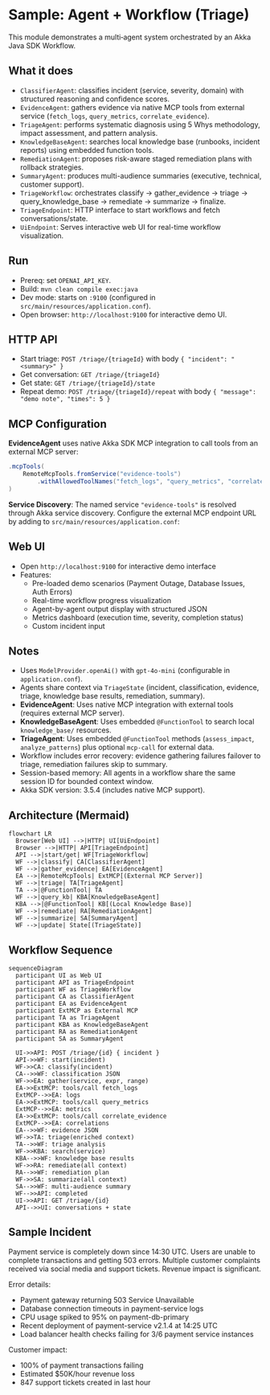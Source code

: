 # Sample: Agent + Workflow (Triage)

This module demonstrates a multi‑agent system orchestrated by an Akka Java SDK Workflow.

## What it does
- `ClassifierAgent`: classifies incident (service, severity, domain) with structured reasoning and confidence scores.
- `EvidenceAgent`: gathers evidence via native MCP tools from external service (`fetch_logs`, `query_metrics`, `correlate_evidence`).
- `TriageAgent`: performs systematic diagnosis using 5 Whys methodology, impact assessment, and pattern analysis.
- `KnowledgeBaseAgent`: searches local knowledge base (runbooks, incident reports) using embedded function tools.
- `RemediationAgent`: proposes risk-aware staged remediation plans with rollback strategies.
- `SummaryAgent`: produces multi-audience summaries (executive, technical, customer support).
- `TriageWorkflow`: orchestrates classify → gather_evidence → triage → query_knowledge_base → remediate → summarize → finalize.
- `TriageEndpoint`: HTTP interface to start workflows and fetch conversations/state.
- `UiEndpoint`: Serves interactive web UI for real-time workflow visualization.

## Run
- Prereq: set `OPENAI_API_KEY`.
- Build: `mvn clean compile exec:java`
- Dev mode: starts on `:9100` (configured in `src/main/resources/application.conf`).
- Open browser: `http://localhost:9100` for interactive demo UI.

## HTTP API
- Start triage: `POST /triage/{triageId}` with body `{ "incident": "<summary>" }`
- Get conversation: `GET /triage/{triageId}`
- Get state: `GET /triage/{triageId}/state`
- Repeat demo: `POST /triage/{triageId}/repeat` with body `{ "message": "demo note", "times": 5 }`

## MCP Configuration

**EvidenceAgent** uses native Akka SDK MCP integration to call tools from an external MCP server:

```java
.mcpTools(
    RemoteMcpTools.fromService("evidence-tools")
        .withAllowedToolNames("fetch_logs", "query_metrics", "correlate_evidence")
)
```

**Service Discovery**: The named service `"evidence-tools"` is resolved through Akka service discovery. Configure the external MCP endpoint URL by adding to `src/main/resources/application.conf`:




## Web UI
- Open `http://localhost:9100` for interactive demo interface
- Features:
  - Pre-loaded demo scenarios (Payment Outage, Database Issues, Auth Errors)
  - Real-time workflow progress visualization
  - Agent-by-agent output display with structured JSON
  - Metrics dashboard (execution time, severity, completion status)
  - Custom incident input

## Notes
- Uses `ModelProvider.openAi()` with `gpt-4o-mini` (configurable in `application.conf`).
- Agents share context via `TriageState` (incident, classification, evidence, triage, knowledge base results, remediation, summary).
- **EvidenceAgent**: Uses native MCP integration with external tools (requires external MCP server).
- **KnowledgeBaseAgent**: Uses embedded `@FunctionTool` to search local `knowledge_base/` resources.
- **TriageAgent**: Uses embedded `@FunctionTool` methods (`assess_impact`, `analyze_patterns`) plus optional `mcp-call` for external data.
- Workflow includes error recovery: evidence gathering failures failover to triage, remediation failures skip to summary.
- Session-based memory: All agents in a workflow share the same session ID for bounded context window.
- Akka SDK version: 3.5.4 (includes native MCP support).

## Architecture (Mermaid)

```mermaid
flowchart LR
  Browser[Web UI] -->|HTTP| UI[UiEndpoint]
  Browser -->|HTTP| API[TriageEndpoint]
  API -->|start/get| WF[TriageWorkflow]
  WF -->|classify| CA[ClassifierAgent]
  WF -->|gather_evidence| EA[EvidenceAgent]
  EA -->|RemoteMcpTools| ExtMCP[(External MCP Server)]
  WF -->|triage| TA[TriageAgent]
  TA -->|@FunctionTool| TA
  WF -->|query_kb| KBA[KnowledgeBaseAgent]
  KBA -->|@FunctionTool| KB[(Local Knowledge Base)]
  WF -->|remediate| RA[RemediationAgent]
  WF -->|summarize| SA[SummaryAgent]
  WF -->|update| State[(TriageState)]
```

## Workflow Sequence

```mermaid
sequenceDiagram
  participant UI as Web UI
  participant API as TriageEndpoint
  participant WF as TriageWorkflow
  participant CA as ClassifierAgent
  participant EA as EvidenceAgent
  participant ExtMCP as External MCP
  participant TA as TriageAgent
  participant KBA as KnowledgeBaseAgent
  participant RA as RemediationAgent
  participant SA as SummaryAgent

  UI->>API: POST /triage/{id} { incident }
  API->>WF: start(incident)
  WF->>CA: classify(incident)
  CA-->>WF: classification JSON
  WF->>EA: gather(service, expr, range)
  EA->>ExtMCP: tools/call fetch_logs
  ExtMCP-->>EA: logs
  EA->>ExtMCP: tools/call query_metrics
  ExtMCP-->>EA: metrics
  EA->>ExtMCP: tools/call correlate_evidence
  ExtMCP-->>EA: correlations
  EA-->>WF: evidence JSON
  WF->>TA: triage(enriched context)
  TA-->>WF: triage analysis
  WF->>KBA: search(service)
  KBA-->>WF: knowledge base results
  WF->>RA: remediate(all context)
  RA-->>WF: remediation plan
  WF->>SA: summarize(all context)
  SA-->>WF: multi-audience summary
  WF-->>API: completed
  UI->>API: GET /triage/{id}
  API-->>UI: conversations + state
```


## Sample Incident

Payment service is completely down since 14:30 UTC. Users are unable to complete transactions and getting 503 errors. Multiple customer complaints received via social media and support tickets. Revenue impact is significant.

Error details:
- Payment gateway returning 503 Service Unavailable
- Database connection timeouts in payment-service logs  
- CPU usage spiked to 95% on payment-db-primary
- Recent deployment of payment-service v2.1.4 at 14:25 UTC
- Load balancer health checks failing for 3/6 payment service instances

Customer impact: 
- 100% of payment transactions failing
- Estimated $50K/hour revenue loss
- 847 support tickets created in last hour
